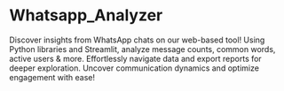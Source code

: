 # Whatsapp_Analyzer
Discover insights from WhatsApp chats on our web-based tool! Using Python libraries and Streamlit, analyze message counts, common words, active users &amp; more. Effortlessly navigate data and export reports for deeper exploration. Uncover communication dynamics and optimize engagement with ease!
